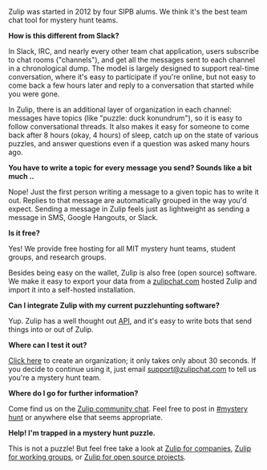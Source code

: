 Zulip was started in 2012 by four SIPB alums. We think it's the best team
chat tool for mystery hunt teams.

**How is this different from Slack?**

In Slack, IRC, and nearly every other team chat application, users subscribe
to chat rooms ("channels"), and get all the messages sent to each channel in
a chronological dump. The model is largely designed to support real-time
conversation, where it's easy to participate if you're online, but not easy
to come back a few hours later and reply to a conversation that started
while you were gone.

In Zulip, there is an additional layer of organization in each channel:
messages have topics (like "puzzle: duck konundrum"), so it is easy to
follow conversational threads. It also makes it easy for someone to come
back after 8 hours (okay, 4 hours) of sleep, catch up on the state of
various puzzles, and answer questions even if a question was asked many
hours ago.

**You have to write a topic for every message you send? Sounds like a bit much ..**

Nope! Just the first person writing a message to a given topic has to write
it out. Replies to that message are automatically grouped in the way you'd
expect. Sending a message in Zulip feels just as lightweight as sending a
message in SMS, Google Hangouts, or Slack.

**Is it free?**

Yes! We provide free hosting for all MIT mystery hunt teams, student groups,
and research groups.

Besides being easy on the wallet, Zulip is also free (open source)
software. We make it easy to export your data from a
[zulipchat.com](https://zulipchat.com) hosted Zulip and import it into a
self-hosted installation.

**Can I integrate Zulip with my current puzzlehunting software?**

Yup. Zulip has a well thought out [API](https://zulipchat.com/api/), and
it's easy to write bots that send things into or out of Zulip.

**Where can I test it out?**

[Click here](https://zulipchat.com/create_realm) to create an organization; it
only takes only about 30 seconds. If you decide to continue using it, just email
support@zulipchat.com to tell us you're a mystery hunt team.

**Where do I go for further information?**

Come find us on the [Zulip community chat](https://chat.zulip.org). Feel
free to post in
[#mystery hunt](https://chat.zulip.org/#narrow/stream/mystery.20hunt) or
anywhere else that seems appropriate.

**Help! I'm trapped in a mystery hunt puzzle.**

This is not a puzzle! But feel free take a look at
[Zulip for companies](/for/companies),
[Zulip for working groups](/for/working-groups-and-communities), or
[Zulip for open source projects](/for/open-source).
